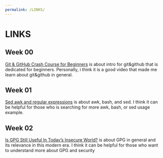 ```yaml
---
permalink: /LINKS/
---
```

# LINKS
## Week 00
[Git & GitHub Crash Course for Beginners](https://www.youtube.com/watch?v=SWYqp7iY_Tc) is about intro for git&github that is dedicated for beginners. 
Personally, i think it is a good video that made me learn about git&github in general.
## Week 01
[Sed awk and regular expressions](https://eriqande.github.io/eca-bioinf-handbook/sed-awk-and-regular-expressions.html) is about awk, bash, and sed. 
I think it can be helpful for those who is searching for more awk, bash, or sed usage example.
## Week 02
[Is GPG Still Useful In Today’s Insecure World?](https://www.liquidweb.com/kb/is-gpg-still-useful-in-todays-insecure-world/) is about GPG in general and its relevance in this modern era. I think it can be helpful for those who want to understand more about GPG and security
